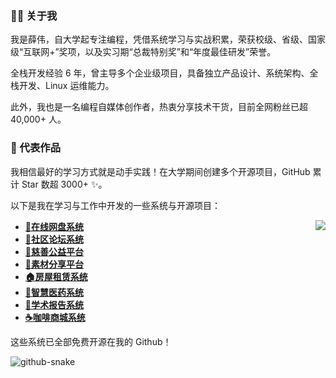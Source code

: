### 👨‍💻 关于我

我是薛伟，自大学起专注编程，凭借系统学习与实战积累，荣获校级、省级、国家级“互联网+”奖项，以及实习期“总裁特别奖”和“年度最佳研发”荣誉。

全栈开发经验 6 年，曾主导多个企业级项目，具备独立产品设计、系统架构、全栈开发、Linux 运维能力。

此外，我也是一名编程自媒体创作者，热衷分享技术干货，目前全网粉丝已超 40,000+ 人。

### 🌟 代表作品

我相信最好的学习方式就是动手实践！在大学期间创建多个开源项目，GitHub 累计 Star 数超 3000+ ✨。

以下是我在学习与工作中开发的一些系统与开源项目：

<picture>
  <source
    srcset="https://github-readme-stats-one-bice.vercel.app/api?username=373675032&show_icons=true&icon_color=0366d6&bg_color=ffffff&theme=github_dark&include_all_commits=true&count_private=true&role=OWNER,ORGANIZATION_MEMBER,COLLABORATOR"
    media="(prefers-color-scheme: dark)" />
  <source
    srcset="https://github-readme-stats-one-bice.vercel.app/api?username=373675032&show_icons=true&icon_color=0366d6&bg_color=ffffff&include_all_commits=true&count_private=true&role=OWNER,ORGANIZATION_MEMBER,COLLABORATOR"
    media="(prefers-color-scheme: light), (prefers-color-scheme: no-preference)" />
  <img src="https://github-readme-stats-one-bice.vercel.app/api?username=373675032&show_icons=true&icon_color=0366d6&bg_color=ffffff&include_all_commits=true&count_private=true&role=OWNER,ORGANIZATION_MEMBER,COLLABORATOR"
    align="right" />
</picture>

- **[📁在线网盘系统](https://github.com/373675032/moti-cloud)**
- **[💬社区论坛系统](https://github.com/373675032/molihub)**
- **[💝慈善公益平台](https://github.com/373675032/love-charity)**
- **[🌁素材分享平台](https://github.com/373675032/su-share)**
- **[🏠房屋租赁系统](https://github.com/373675032/verio-house)**
- **[🏥智慧医药系统](https://github.com/373675032/smart-medicine)** 
- **[📔学术报告系统](https://github.com/373675032/academic-report)**
- **[☕咖啡商城系统](https://github.com/373675032/kaka-shop)**

这些系统已全部免费开源在我的 Github！

   <picture>
    <source media="(prefers-color-scheme: dark)" srcset="github-contribution-snake/github-contribution-grid-snake-dark.svg" />
    <source media="(prefers-color-scheme: light)" srcset="github-contribution-snake/github-contribution-grid-snake.svg" />
    <img alt="github-snake" src="github-snake.svg" />
  </picture>
